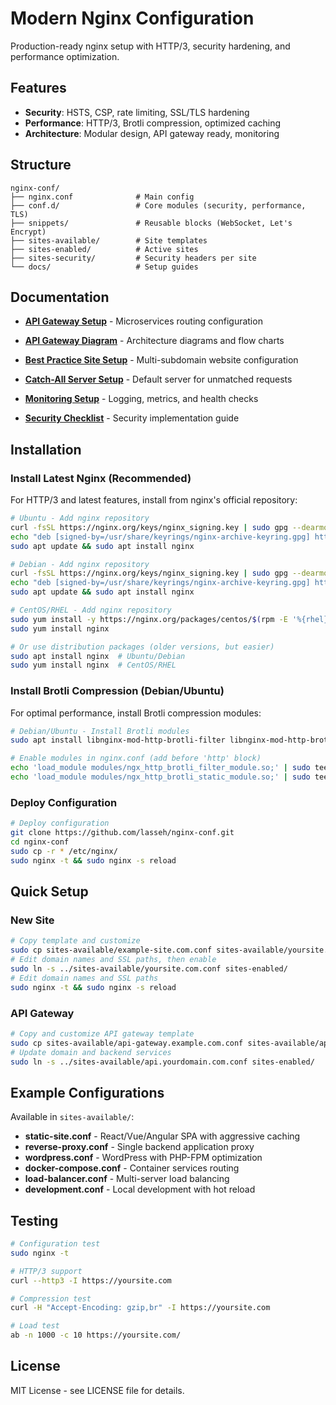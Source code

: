 # Modern Nginx Configuration

Production-ready nginx setup with HTTP/3, security hardening, and performance optimization.

## Features
- **Security**: HSTS, CSP, rate limiting, SSL/TLS hardening
- **Performance**: HTTP/3, Brotli compression, optimized caching
- **Architecture**: Modular design, API gateway ready, monitoring

## Structure
```
nginx-conf/
├── nginx.conf              # Main config
├── conf.d/                 # Core modules (security, performance, TLS)
├── snippets/               # Reusable blocks (WebSocket, Let's Encrypt)
├── sites-available/        # Site templates
├── sites-enabled/          # Active sites
├── sites-security/         # Security headers per site
└── docs/                   # Setup guides
```

## Documentation

- **[API Gateway Setup](docs/API-GATEWAY-SETUP.md)** - Microservices routing configuration
- **[API Gateway Diagram](docs/API-GATEWAY-DIAGRAM.md)** - Architecture diagrams and flow charts
- **[Best Practice Site Setup](docs/BEST-PRACTICE-SITE-SETUP.md)** - Multi-subdomain website configuration
- **[Catch-All Server Setup](docs/CATCH-ALL-SERVER-SETUP.md)** - Default server for unmatched requests

- **[Monitoring Setup](docs/MONITORING-SETUP.md)** - Logging, metrics, and health checks
- **[Security Checklist](docs/SECURITY-CHECKLIST.md)** - Security implementation guide


## Installation

### Install Latest Nginx (Recommended)

For HTTP/3 and latest features, install from nginx's official repository:

```bash
# Ubuntu - Add nginx repository
curl -fsSL https://nginx.org/keys/nginx_signing.key | sudo gpg --dearmor -o /usr/share/keyrings/nginx-archive-keyring.gpg
echo "deb [signed-by=/usr/share/keyrings/nginx-archive-keyring.gpg] http://nginx.org/packages/ubuntu $(lsb_release -cs) nginx" | sudo tee /etc/apt/sources.list.d/nginx.list
sudo apt update && sudo apt install nginx

# Debian - Add nginx repository
curl -fsSL https://nginx.org/keys/nginx_signing.key | sudo gpg --dearmor -o /usr/share/keyrings/nginx-archive-keyring.gpg
echo "deb [signed-by=/usr/share/keyrings/nginx-archive-keyring.gpg] http://nginx.org/packages/debian $(lsb_release -cs) nginx" | sudo tee /etc/apt/sources.list.d/nginx.list
sudo apt update && sudo apt install nginx

# CentOS/RHEL - Add nginx repository  
sudo yum install -y https://nginx.org/packages/centos/$(rpm -E '%{rhel}')/noarch/RPMS/nginx-release-centos-$(rpm -E '%{rhel}')-0.el$(rpm -E '%{rhel}').ngx.noarch.rpm
sudo yum install nginx

# Or use distribution packages (older versions, but easier)
sudo apt install nginx  # Ubuntu/Debian
sudo yum install nginx  # CentOS/RHEL
```

### Install Brotli Compression (Debian/Ubuntu)

For optimal performance, install Brotli compression modules:

```bash
# Debian/Ubuntu - Install Brotli modules
sudo apt install libnginx-mod-http-brotli-filter libnginx-mod-http-brotli-static

# Enable modules in nginx.conf (add before 'http' block)
echo 'load_module modules/ngx_http_brotli_filter_module.so;' | sudo tee -a /etc/nginx/nginx.conf
echo 'load_module modules/ngx_http_brotli_static_module.so;' | sudo tee -a /etc/nginx/nginx.conf
```

### Deploy Configuration

```bash
# Deploy configuration
git clone https://github.com/lasseh/nginx-conf.git
cd nginx-conf
sudo cp -r * /etc/nginx/
sudo nginx -t && sudo nginx -s reload
```

## Quick Setup

### New Site
```bash
# Copy template and customize
sudo cp sites-available/example-site.com.conf sites-available/yoursite.com.conf
# Edit domain names and SSL paths, then enable
sudo ln -s ../sites-available/yoursite.com.conf sites-enabled/
# Edit domain names and SSL paths
sudo nginx -t && sudo nginx -s reload
```

### API Gateway
```bash
# Copy and customize API gateway template
sudo cp sites-available/api-gateway.example.com.conf sites-available/api.yourdomain.com.conf
# Update domain and backend services
sudo ln -s ../sites-available/api.yourdomain.com.conf sites-enabled/
```

## Example Configurations

Available in `sites-available/`:

- **static-site.conf** - React/Vue/Angular SPA with aggressive caching
- **reverse-proxy.conf** - Single backend application proxy
- **wordpress.conf** - WordPress with PHP-FPM optimization
- **docker-compose.conf** - Container services routing
- **load-balancer.conf** - Multi-server load balancing
- **development.conf** - Local development with hot reload

## Testing

```bash
# Configuration test
sudo nginx -t

# HTTP/3 support
curl --http3 -I https://yoursite.com

# Compression test
curl -H "Accept-Encoding: gzip,br" -I https://yoursite.com

# Load test
ab -n 1000 -c 10 https://yoursite.com/
```

## License

MIT License - see LICENSE file for details.